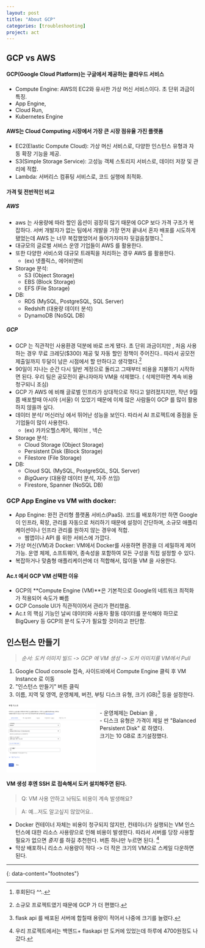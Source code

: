 ```yaml
---
layout: post
title: "About GCP"
categories: [troubleshooting]
project: act
---
```


## GCP vs AWS

#### GCP(Google Cloud Platform)는 구글에서 제공하는 클라우드 서비스

- Compute Engine: AWS의 EC2와 유사한 가상 머신 서비스이다. 초 단위 과금이 특징.
- App Engine,
- Cloud Run,
- Kubernetes Engine

#### AWS는 Cloud Computing 시장에서 가장 큰 시장 점유율 가진 플랫폼

- EC2(Elastic Compute Cloud): 가상 머신 서비스로, 다양한 인스턴스 유형과 자동 확장 기능을 제공.
- S3(Simple Storage Service): 고성능 객체 스토리지 서비스로, 데이터 저장 및 관리에 적합.
- Lambda: 서버리스 컴퓨팅 서비스로, 코드 실행에 최적화.

#### 가격 및 전반적인 비교

##### AWS

- aws 는 사용량에 따라 할인 옵션이 굉장히 많기 때문에 GCP 보다 가격 구조가 복잡하다. 서버 개발자가 없는 팀에서 개발을 가장 먼저 끝내서 혼자 배포를 시도하게 됐었는데 AWS 는 너무 복잡했었어서 들어가자마자 뒷걸음칠했다.[^1]
- 대규모의 글로벌 서비스 운영 기업들이 AWS 를 활용한다.
- 또한 다양한 서비스와 대규모 트래픽을 처리하는 경우 AWS 를 활용한다.
  - (ex) 넷플릭스, 에어비앤비
- Storage 분석:
  - S3 (Object Storage)
  - EBS (Block Storage)
  - EFS (File Storage)
- DB:
  - RDS (MySQL, PostgreSQL, SQL Server)
  - Redshift (대용량 데이터 분석)
  - DynamoDB (NoSQL DB)

##### GCP

- GCP 는 직관적인 사용환경 덕분에 바로 쓰게 됐다. 초 단위 과금이지만 , 처음 사용하는 경우 무료 크레딧($300) 제공 및 자동 할인 정책이 주어진다.. 따라서 공모전 제출일까지 두달이 남은 시점에서 할 만하다고 생각했다.[^2]
- 90일이 지나는 순간 다시 일반 계정으로 돌리고 그때부터 비용을 지불하기 시작하면 된다. 우리 팀은 공모전이 끝나자마자 VM을 삭제했다. ( 삭제안하면 계속 비용 청구되니 조심)
- GCP 가 AWS 에 비해 글로벌 인프라가 상대적으로 작다고 알려졌지지만,
  작년 9월쯤 배포할때 아시아 (서울) 이 있었기 때문에 이제 많은 사람들이 GCP 를 많이 활용하지 않을까 싶다.
- 데이터 분석/ 머신러닝 에서 뛰어난 성능을 보인다. 따라서 AI 프로젝트에 중점을 둔 기업들이 많이 사용한다.
  - (ex) 카카오헬스케어, 웨이브 , 넥슨
- Storage 분석:
  - Cloud Storage (Object Storage)
  - Persistent Disk (Block Storage)
  - Filestore (File Storage)
- DB:
  - Cloud SQL (MySQL, PostgreSQL, SQL Server)
  - _BigQuery_ (대용량 데이터 분석, 자주 쓰임)
  - Firestore, Spanner (NoSQL DB)

### GCP App Engine vs VM with docker:

- App Engine: 완전 관리형 플랫폼 서비스(PaaS). 코드를 배포하기만 하면 Google이 인프라, 확장, 관리를 자동으로 처리하기 때문에 설정이 간단하며, 소규모 애플리케이션이나 인프라 관리를 원하지 않는 경우에 적합.
  - 웹앱이나 API 를 위한 서비스에 가깝다.
- 가상 머신(VM)과 Docker: VM에서 Docker를 사용하면 환경을 더 세밀하게 제어가능. 운영 체제, 소프트웨어, 종속성을 포함하여 모든 구성을 직접 설정할 수 있다.
- 복잡하거나 맞춤형 애플리케이션에 더 적합해서, 많이들 VM 을 사용한다.

#### Ac.t 에서 GCP VM 선택한 이유

- GCP의 **Compute Engine (VM)**은 기본적으로 Google의 네트워크 최적화가 적용되어 속도가 빠름
- GCP Console UI가 직관적이어서 관리가 편리했음.
- Ac.t 의 핵심 기능인 날씨 데이터와 사용자 활동 데이터를 분석해야 하므로 BigQuery 등 GCP의 분석 도구가 필요할 것이라고 판단함.

## 인스턴스 만들기

> _순서: 도커 이미지 빌드 -> GCP 에 VM 생성 -> 도커 이미지를 VM에서 Pull_

1. Google Cloud console 접속, 사이드바에서 Compute Engine 클릭 후 VM Instance 로 이동
2. "인스턴스 만들기" 버튼 클릭
3. 이름, 지역 및 영역, 운영체제, 버전, 부팅 디스크 유형, 크기 (GB)[^3] 등을 설정한다.
<div style="display: flex; gap: 10px;">
      <img src="images/pj/cloud1.png" width="250" height="180">
  <p> - 운영체제는 Debian 을 , <br> - 디스크 유형은 가격이 제일 싼 "Balanced Persistent Disk" 로 하였다.<br> 크기는 10 GB로 초기설정했다. </p>
  </div>

#### VM 생성 후엔 SSH 로 접속해서 도커 설치해주면 된다.

> Q: VM 사용 안하고 놔둬도 비용이 계속 발생해요?

> A: 예...저도 알고싶지 않았어요..

- Docker 컨테이너 자체는 비용이 청구되지 않지만, 컨테이너가 실행되는 VM 인스턴스에 대한 리소스 사용량으로 인해 비용이 발생한다. 따라서 서버를 당장 사용할 필요가 없으면 _중지_ 를 하길 추천한다. 버튼 하나만 누르면 된다. [^4]
- 막상 배포하니 리소스 사용량이 적다 -> 더 작은 크기의 VM으로 스케일 다운하면 된다.

---

{: data-content="footnotes"}

[^1]: 후회된다 ^^..
[^2]: 소규모 프로젝트였기 때문에 GCP 가 더 편했다.
[^3]: flask api 를 배포된 서버에 합칠때 용량이 적어서 나중에 크기를 늘렸다.
[^4]: 우리 프로젝트에서는 백엔드+ flaskapi 만 도커에 있었는데 하루에 4700원정도 나갔다.
